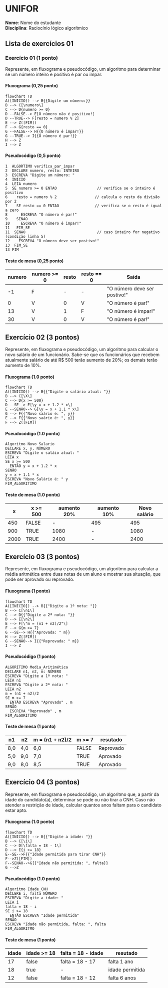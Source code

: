 
# UNIFOR
**Nome**: Nome do estudante <br>
**Disciplina**: Raciocínio lógico algorítmico

## Lista de exercícios 01

### Exercício 01 (1 ponto)
Represente, em fluxograma e pseudocódigo, um algoritmo para determinar se um número inteiro e positivo é par ou impar.

#### Fluxograma (0,25 ponto)

```mermaid
flowchart TD
A([INICIO]) --> B{{Digite um número:}}
B --> C[\numero\]
C --> D{numero >= 0}
D --FALSE--> E[O número não é positivo!]
D --TRUE--> F[resto = numero % 2]
E --> Z([FIM])
F --> G{resto == 0}
G --FALSE--> H{{O número é impar!}}
G --TRUE--> I{{O número é par!}}
H --> Z
I --> Z
```

#### Pseudocódigo (0,5 ponto)
```
1  ALGORTIMO verifica_par_impar
2  DECLARE numero, resto: INTEIRO
3  ESCREVA "Digite um número: "
4  INICIO
4  LEIA numero
5  SE numero >= 0 ENTAO                  // verifica se o inteiro é positivo
6    resto = numero % 2                 // calcula o resto da divisão por 2
7    SE resto == 0 ENTAO                // verifica se o resto é igual a zero
8      ESCREVA "O número é par!"
9    SENAO
10     ESCREVA "O número é impar!"
11   FIM_SE
11  SENAO                                // caso inteiro for negativo (condição linha 5)
12    ESCREVA "O número deve ser postivo!"
13  FIM_SE
13 FIM
```

#### Teste de mesa (0,25 ponto)
| numero | numero >= 0 | resto | resto == 0 |           Saída              |
|   --   |    --       |   --  |      --    |             --               | 
|   -1   |     F       |   -   |     -      | "O número deve ser postivo!" |
|    0   |     V       |   0   |     V      |      "O número é par!"       |
|   13   |     V       |   1   |     F      |     "O número é impar!"      |
|   30   |     V       |   0   |     V      |      "O número é par!"       |

## Exercício 02 (3 pontos)
Represente, em fluxograma e pseudocódigo, um algoritmo para calcular o novo salário de um funcionário. 
Sabe-se que os funcionários que recebem atualmente salário de até R$ 500 terão aumento de 20%; os demais terão aumento de 10%.

#### Fluxograma (1.0 ponto)

```mermaid
flowchart TD
A([INICIO]) --> B{{"Digite o salário atual: "}}
B --> C[\X\]
C --> D{x >= 500}
D --SE--> E[\y = x + 1.2 * x\]
E --SENÃO--> G[\y = x + 1.1 * x\]
G --> F{{"Novo saário é: ", y}}
E --> F{{"Novo saário é: ", y}}
F --> Z([FIM])

```

#### Pseudocódigo (1.0 ponto)

```
Algoritmo Novo_Salario
DECLARE x, y, NÚMERO
ESCREVA "Digite o saláio atual: "
LEIA x
SE x >= 500
  ENTÃO y = x + 1.2 * x
SENÃO
y = x + 1.1 * x
ESCREVA "Novo Salário é: " y
FIM_ALGORITIMO

```

#### Teste de mesa (1.0 ponto)

|     x    | x >= 500 | aumento 20%| aumento 10%  | Novo salário | 
|    --    |   --     |      --    |      --      |      --      | 
|   450    |   FALSE  |     -      |      495     |     495      |
|   900    |   TRUE   |    1080    |       -      |    1080      |
|  2000    |   TRUE   |    2400    |       -      |    2400      |
## Exercício 03 (3 pontos)
Represente, em fluxograma e pseudocódigo, um algoritmo para calcular a média aritmética entre duas notas de um aluno e mostrar sua situação, que pode ser aprovado ou reprovado.

#### Fluxograma (1 ponto)

```mermaid
flowchart TD
A([INICIO]) --> B{{"Digite a 1ª nota: "}}
B --> C[\n1\]
C --> D{{"Digite a 2ª nota: "}}
D --> E[\n2\]
E --> F[\"m = (n1 + n2)/2"\]
F --> G{m >= 7}
G --SE--> H{{"Aprovada: " m}}
H --> Z([FIM])
G --SENÃO--> I{{"Reprovada: " m}}
I --> Z

```

#### Pseudocódigo (1 ponto)

```
ALGORITIMO Media_Aritimética
DECLARE n1, n2, m: NÚMERO
ESCREVA "Digite a 1ª nota: "
LEIA n1
ESCREVA "Digite a 2ª nota: "
LEIA n2
m = (n1 + n2)/2
SE m >= 7 
  ENTÃO ESCREVA "Aprovado" , m
SENÃO
  ESCREVA "Reprovado" , m
FIM_ALGORITIMO

```

#### Teste de mesa (1 ponto)

|  n1  |  n2  | m = (n1 + n2)/2 | m >= 7 |  resutado  | 
|  --  |  --  |        --       |  --    |     --     | 
| 8,0  |  4,0 |      6,0        | FALSE  | Reprovado  |
| 5,0  |  9,0 |      7,0        | TRUE   | Aprovado   |
| 9,0  |  8,0 |      8,5        | TRUE   | Aprovado   |
## Exercício 04 (3 pontos)
Represente, em fluxograma e pseudocódigo, um algoritmo que, a partir da idade do candidato(a), determinar se pode ou não tirar a CNH. 
Caso não atender a restrição de idade, calcular quantos anos faltam para o candidato estar apto.

#### Fluxograma (1.0 ponto)

```mermaid
flowchart TD
A([INICIO]) --> B{{"Digite a idade: "}}
B --> C[\i\]
C --> D[\falta = 18 - 1\]
D --> E{i >= 18}
E--SE-->F{{"Idade permitida para tirar CNH"}}
F-->Z([FIM])
F--SENÃO-->G{{"Idade não permitida: ", falta}}
G -->Z
```

#### Pseudocódigo (1.0 ponto)

```
Algoritmo Idade_CNH
DECLERE i, falta NÚMERO
ESCREVA "Digite a idade: "
LEIA i
falta = 18 - i
SE i >= 18
  ENTÃO ESCREVA "Idade permitida"
SENÃO
ESCREVA "Idade não permitida, falta: ", falta
FIM_ALGORITMO
```
#### Teste de mesa (1 ponto)

| idade | idade >= 18 | falta = 18 - idade |   resutado    | 
|  --   |     --      |        --          |       --      | 
|   17  |  false      | falta = 18 - 17    |  falta 1 ano  |
|   18  |   true      |         -          |idade permitida|
|   12  |   false     | falta = 18 - 12    |  falta 6 anos |
